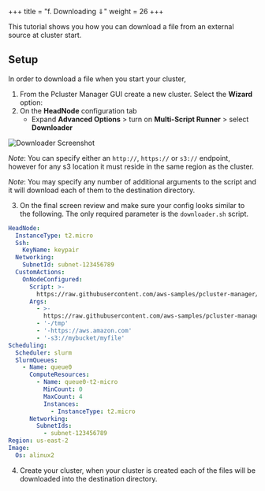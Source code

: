 
+++
title = "f. Downloading ⇓"
weight = 26
+++

This tutorial shows you how you can download a file from an external source at cluster start.

## Setup

In order to download a file when you start your cluster,

1. From the Pcluster Manager GUI create a new cluster. Select the **Wizard** option:
2. On the **HeadNode** configuration tab
    + Expand **Advanced Options** > turn on **Multi-Script Runner** > select **Downloader**

![Downloader Screenshot](downloader/downloader.png)

*Note*: You can specify either an `http://`, `https://` or `s3://` endpoint, however for any s3 location it must reside in the same region as the cluster.

*Note*: You may specify any number of additional arguments to the script and it will download each of them to the destination directory.


3. On the final screen review and make sure your config looks similar to the following. The only required parameter is the `downloader.sh` script.

```yaml
HeadNode:
  InstanceType: t2.micro
  Ssh:
    KeyName: keypair
  Networking:
    SubnetId: subnet-123456789
  CustomActions:
    OnNodeConfigured:
      Script: >-
        https://raw.githubusercontent.com/aws-samples/pcluster-manager/main/resources/scripts/multi-runner.py
      Args:
        - >-
          https://raw.githubusercontent.com/aws-samples/pcluster-manager/main/resources/scripts/downloader.sh
        - '-/tmp'
        - '-https://aws.amazon.com'
        - '-s3://mybucket/myfile'
Scheduling:
  Scheduler: slurm
  SlurmQueues:
    - Name: queue0
      ComputeResources:
        - Name: queue0-t2-micro
          MinCount: 0
          MaxCount: 4
          Instances:
            - InstanceType: t2.micro
      Networking:
        SubnetIds:
          - subnet-123456789
Region: us-east-2
Image:
  Os: alinux2
```

4. Create your cluster, when your cluster is created each of the files will be downloaded into the destination directory.
